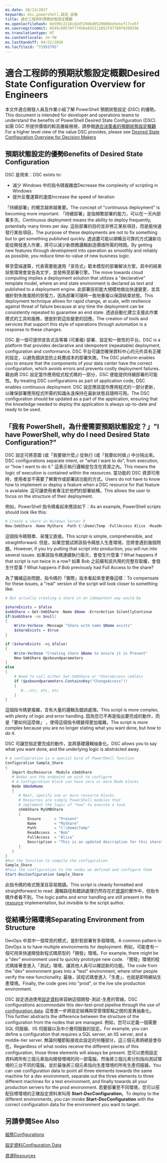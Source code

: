```yaml
---
ms.date: 10/13/2017
keywords: dsc,powershell,設定,安裝
title: 適合工程師的預期狀態設定概觀
ms.openlocfilehash: 0e599c2218cd2df29dbd0529006be5e1ef17ce5f
ms.sourcegitcommit: 6545c60578f7745be015111052fd7769f8289296
ms.translationtype: HT
ms.contentlocale: zh-TW
ms.lasthandoff: 04/22/2020
ms.locfileid: "71953795"
---
```

# <a name="desired-state-configuration-overview-for-engineers"></a><span data-ttu-id="f5bd8-103">適合工程師的預期狀態設定概觀</span><span class="sxs-lookup"><span data-stu-id="f5bd8-103">Desired State Configuration Overview for Engineers</span></span>

<span data-ttu-id="f5bd8-104">本文件適合開發人員及作業小組了解 PowerShell 預期狀態設定 (DSC) 的優勢。</span><span class="sxs-lookup"><span data-stu-id="f5bd8-104">This document is intended for developer and operations teams to understand the benefits of PowerShell Desired State Configuration (DSC).</span></span>
<span data-ttu-id="f5bd8-105">如需 DSC 所提供價值的較高層級檢視，請參閱[適合決策者的預期狀態設定概觀](decisionMaker.md)</span><span class="sxs-lookup"><span data-stu-id="f5bd8-105">For a higher level view of the value DSC provides, please see [Desired State Configuration Overview for Decision Makers](decisionMaker.md)</span></span>

## <a name="benefits-of-desired-state-configuration"></a><span data-ttu-id="f5bd8-106">預期狀態設定的優勢</span><span class="sxs-lookup"><span data-stu-id="f5bd8-106">Benefits of Desired State Configuration</span></span>

<span data-ttu-id="f5bd8-107">DSC 是用來：</span><span class="sxs-lookup"><span data-stu-id="f5bd8-107">DSC exists to:</span></span>

- <span data-ttu-id="f5bd8-108">減少 Windows 中的指令碼複雜度</span><span class="sxs-lookup"><span data-stu-id="f5bd8-108">Decrease the complexity of scripting in Windows</span></span>
- <span data-ttu-id="f5bd8-109">提升反覆運算的速度</span><span class="sxs-lookup"><span data-stu-id="f5bd8-109">Increase the speed of iteration</span></span>

<span data-ttu-id="f5bd8-110">「持續部署」的概念越來越重要。</span><span class="sxs-lookup"><span data-stu-id="f5bd8-110">The concept of "continuous deployment" is becoming more important.</span></span>
<span data-ttu-id="f5bd8-111">「持續部署」是指頻繁部署的能力，可以在一天內部署多次。</span><span class="sxs-lookup"><span data-stu-id="f5bd8-111">Continuous deployment means the ability to deploy frequently, potentially many times per day.</span></span>
<span data-ttu-id="f5bd8-112">這些部署的目的並非修正某些項目，而是能快速發行某些項目。</span><span class="sxs-lookup"><span data-stu-id="f5bd8-112">The purpose of these deployments are not to fix something but to get something published quickly.</span></span>
<span data-ttu-id="f5bd8-113">透過盡可能以順暢且可靠的方式讓新功能從開發進入作業，將可以減少新商務邏輯創造價值所需的時間。</span><span class="sxs-lookup"><span data-stu-id="f5bd8-113">By getting new features through development into operation as smoothly and reliably as possible, you reduce time-to-value of new business logic.</span></span>

<span data-ttu-id="f5bd8-114">移至雲端運算，代表需要能運用「宣告式」範本模型的部署解決方案，其中的結束狀態環境會宣告為文字，並發佈至部署引擎。</span><span class="sxs-lookup"><span data-stu-id="f5bd8-114">The move towards cloud computing implies a deployment solution that utilizes a "declarative" template model, where an end state environment is declared as text and published to a deployment engine.</span></span>
<span data-ttu-id="f5bd8-115">此部署技術能大規模地做出快速變更，並具備針對失敗風險的恢復力，因為部署可隨時一致地重複以保證結束狀態。</span><span class="sxs-lookup"><span data-stu-id="f5bd8-115">This deployment technique allows for rapid change, at scale, with resilience against threat of failure because at any time the deployment can be consistently repeated to guarantee an end state.</span></span>
<span data-ttu-id="f5bd8-116">透過自動化建立支援此作業模式的工具和服務，便是針對這些變更的回應。</span><span class="sxs-lookup"><span data-stu-id="f5bd8-116">The creation of tools and services that support this style of operations through automation is a response to these changes.</span></span>

<span data-ttu-id="f5bd8-117">DSC 是一個可提供宣告式且等冪 (可重複) 部署、設定和一致性的平台。</span><span class="sxs-lookup"><span data-stu-id="f5bd8-117">DSC is a platform that provides declarative and idempotent (repeatable) deployment, configuration and conformance.</span></span>
<span data-ttu-id="f5bd8-118">DSC 平台可讓您確保資料中心的元件具有正確的設定，以避免錯誤並防止耗費成本的部署失敗。</span><span class="sxs-lookup"><span data-stu-id="f5bd8-118">The DSC platform enables you to ensure that the components of your data center have the correct configuration, which avoids errors and prevents costly deployment failures.</span></span>
<span data-ttu-id="f5bd8-119">藉由將 DSC 設定當作應用程式程式碼的一部分，DSC 便能提供持續部署的可能性。</span><span class="sxs-lookup"><span data-stu-id="f5bd8-119">By treating DSC configurations as part of application code, DSC enables continuous deployment.</span></span>
<span data-ttu-id="f5bd8-120">DSC 設定應該當作應用程式的一部分更新，以確保部署應用程式所需的知識永遠保持在最新狀態且隨時可用。</span><span class="sxs-lookup"><span data-stu-id="f5bd8-120">The DSC configuration should be updated as a part of the application, ensuring that the knowledge needed to deploy the application is always up-to-date and ready to be used.</span></span>

## <a name="i-have-powershell-why-do-i-need-desired-state-configuration"></a><span data-ttu-id="f5bd8-121">「我有 PowerShell，為什麼需要預期狀態設定？」</span><span class="sxs-lookup"><span data-stu-id="f5bd8-121">"I have PowerShell, why do I need Desired State Configuration?"</span></span>

<span data-ttu-id="f5bd8-122">DSC 設定可將意圖 (或「我要做什麼」) 從執行 (或「我要如何做」) 中分隔出來。</span><span class="sxs-lookup"><span data-stu-id="f5bd8-122">DSC configurations separate intent, or "what I want to do", from execution, or "how I want to do it."</span></span>
<span data-ttu-id="f5bd8-123">這表示執行邏輯是包含在資源之內。</span><span class="sxs-lookup"><span data-stu-id="f5bd8-123">This means the logic of execution is contained within the resources.</span></span>
<span data-ttu-id="f5bd8-124">當功能的 DSC 資源可用時，使用者並不需要了解實作或部署該功能的方式。</span><span class="sxs-lookup"><span data-stu-id="f5bd8-124">Users do not have to know how to implement or deploy a feature when a DSC resource for that feature is available.</span></span>
<span data-ttu-id="f5bd8-125">這可讓使用者專注於他們的部署結構。</span><span class="sxs-lookup"><span data-stu-id="f5bd8-125">This allows the user to focus on the structure of their deployment.</span></span>

<span data-ttu-id="f5bd8-126">例如，PowerShell 指令碼看起來應該如下：</span><span class="sxs-lookup"><span data-stu-id="f5bd8-126">As an example, PowerShell scripts should look like this:</span></span>
```powershell
# Create a share in Windows Server 8
New-SmbShare -Name MyShare -Path C:\Demo\Temp -FullAccess Alice -ReadAccess Bob
```
<span data-ttu-id="f5bd8-127">這個指令碼簡單、易懂又直接。</span><span class="sxs-lookup"><span data-stu-id="f5bd8-127">This script is simple, comprehensible, and straightforward.</span></span>
<span data-ttu-id="f5bd8-128">但是，如果您嘗試將該指令碼放入生產環境，您將會遇到幾個問題。</span><span class="sxs-lookup"><span data-stu-id="f5bd8-128">However, if you try putting that script into production, you will run into several issues.</span></span>
<span data-ttu-id="f5bd8-129">如果該指令碼連續執行兩次，會發生什麼事？</span><span class="sxs-lookup"><span data-stu-id="f5bd8-129">What happens if that script is run twice in a row?</span></span>
<span data-ttu-id="f5bd8-130">如果 Bob 之前擁有該共用的完整存取權，會發生什麼事？</span><span class="sxs-lookup"><span data-stu-id="f5bd8-130">What happens if Bob previously had Full Access to the share?</span></span>

<span data-ttu-id="f5bd8-131">為了彌補這些問題，指令碼的「實際」版本看起來會更像這樣：</span><span class="sxs-lookup"><span data-stu-id="f5bd8-131">To compensate for these issues, a "real" version of the script will look closer to something like:</span></span>
```powershell
# But actually creating a share in an idempotent way would be

$shareExists = $false
$smbShare = Get-SmbShare -Name $Name -ErrorAction SilentlyContinue
if($smbShare -ne $null)
{
    Write-Verbose -Message "Share with name $Name exists"
    $shareExists = $true
}

if ($shareExists -eq $false)
{
    Write-Verbose "Creating share $Name to ensure it is Present"
    New-SmbShare @psboundparameters
}
else
{
    # Need to call either Set-SmbShare or *ShareAccess cmdlets
    if ($psboundparameters.ContainsKey("ChangeAccess"))
    {
       #...etc, etc, etc
    }
}
```

<span data-ttu-id="f5bd8-132">這個指令碼更複雜，含有大量的邏輯及錯誤處理。</span><span class="sxs-lookup"><span data-stu-id="f5bd8-132">This script is more complex, with plenty of logic and error handling.</span></span>
<span data-ttu-id="f5bd8-133">因為您已不再是指出要完成的動作，而是「要如何這麼做」  ，使得這個指令碼變得更加複雜。</span><span class="sxs-lookup"><span data-stu-id="f5bd8-133">The script is more complex because you are no longer stating what you want done, but *how to do it*.</span></span>

<span data-ttu-id="f5bd8-134">DSC 可讓您指定要完成的動作，並將基礎邏輯抽象化。</span><span class="sxs-lookup"><span data-stu-id="f5bd8-134">DSC allows you to say what you want done, and the underlying logic is abstracted away.</span></span>

```powershell
# A configuration is a special kind of PowerShell function
Configuration Sample_Share
{
   Import-DscResource -Module xSmbShare
   # Nodes are the endpoint we wish to configure
   # A Configuration block can have zero or more Node blocks
   Node $NodeName
   {
      # Next, specify one or more resource blocks
      # Resources are simply PowerShell modules that
      # implement the logic of "how" to execute a task
      xSmbShare MySMBShare
      {
          Ensure      = "Present"
          Name        = "MyShare"
          Path        = "C:\Demo\Temp"
          ReadAccess  = "Bob"
          FullAccess  = "Alice"
          Description = "This is an updated description for this share"
      }
   }
}
#Run the function to compile the configuration
Sample_Share
#Pass the configuration to the nodes we defined and configure them
Start-DscConfiguration Sample_Share
```

<span data-ttu-id="f5bd8-135">此指令碼的格式簡潔且容易閱讀。</span><span class="sxs-lookup"><span data-stu-id="f5bd8-135">This script is cleanly formatted and straightforward to read.</span></span>
<span data-ttu-id="f5bd8-136">邏輯路徑和錯誤處理仍然存在於[資源](../resources/resources.md)的實作中，但指令碼作者看不到。</span><span class="sxs-lookup"><span data-stu-id="f5bd8-136">The logic paths and error handling are still present in the [resource](../resources/resources.md) implementation, but invisible to the script author.</span></span>

## <a name="separating-environment-from-structure"></a><span data-ttu-id="f5bd8-137">從結構分隔環境</span><span class="sxs-lookup"><span data-stu-id="f5bd8-137">Separating Environment from Structure</span></span>

<span data-ttu-id="f5bd8-138">DevOps 中其中一個常見的模式，是針對部署有多個環境。</span><span class="sxs-lookup"><span data-stu-id="f5bd8-138">A common pattern in DevOps is to have multiple environments for deployment.</span></span>
<span data-ttu-id="f5bd8-139">例如，可能會有一個可用來快速開發新程式碼原型的「開發」環境。</span><span class="sxs-lookup"><span data-stu-id="f5bd8-139">For example, there might be a "dev" environment used to quickly prototype new code.</span></span>
<span data-ttu-id="f5bd8-140">「開發」環境的程式碼接著會進入「測試」環境，讓其他人員可以確認新的功能。</span><span class="sxs-lookup"><span data-stu-id="f5bd8-140">The code from the "dev" environment goes into a "test" environment, where other people verify the new functionality.</span></span>
<span data-ttu-id="f5bd8-141">最後，該程式碼會進入「生產」，也就是即時網站生產環境。</span><span class="sxs-lookup"><span data-stu-id="f5bd8-141">Finally, the code goes into "prod", or the live site production environment.</span></span>

<span data-ttu-id="f5bd8-142">DSC 設定透過使用[設定資料](../configurations/configData.md)來容納這個開發-測試-生產的管線。</span><span class="sxs-lookup"><span data-stu-id="f5bd8-142">DSC configurations accommodate this dev-test-prod pipeline through the use of [configuration data](../configurations/configData.md).</span></span>
<span data-ttu-id="f5bd8-143">這會進一步將設定結構與受管理節點之間的差異抽象化。</span><span class="sxs-lookup"><span data-stu-id="f5bd8-143">This further abstracts the difference between the structure of the configuration from the nodes that are managed.</span></span>
<span data-ttu-id="f5bd8-144">例如，您可以定義一個需要 SQL 伺服器、IIS 伺服器以及中介層伺服器的設定。</span><span class="sxs-lookup"><span data-stu-id="f5bd8-144">For example, you can define a configuration that requires a SQL server, an IIS server, and a middle-tier server.</span></span>
<span data-ttu-id="f5bd8-145">無論何種節點接收此設定的何種部分，這三個元素將總是會存在。</span><span class="sxs-lookup"><span data-stu-id="f5bd8-145">Regardless of what nodes receive the different pieces of this configuration, those three elements will always be present.</span></span>
<span data-ttu-id="f5bd8-146">您可以使用設定資料將所有三個元素指向開發環境的同一部電腦，然後將三個元素分別指向測試環境的三台不同的電腦，並於最後將三個元素指向生產環境的所有生產伺服器。</span><span class="sxs-lookup"><span data-stu-id="f5bd8-146">You can use configuration data to point all three elements towards the same machine for a dev environment, separate out the three elements to three different machines for a test environment, and finally towards all your production servers for the prod environment.</span></span>
<span data-ttu-id="f5bd8-147">若要部署至不同環境，您可以搭配目標環境的正確設定資料來叫用 **Start-DscConfiguration**。</span><span class="sxs-lookup"><span data-stu-id="f5bd8-147">To deploy to the different environments, you can invoke **Start-DscConfiguration** with the correct configuration data for the environment you want to target.</span></span>

## <a name="see-also"></a><span data-ttu-id="f5bd8-148">另請參閱</span><span class="sxs-lookup"><span data-stu-id="f5bd8-148">See Also</span></span>

[<span data-ttu-id="f5bd8-149">組態</span><span class="sxs-lookup"><span data-stu-id="f5bd8-149">Configurations</span></span>](../configurations/configurations.md)

[<span data-ttu-id="f5bd8-150">設定資料</span><span class="sxs-lookup"><span data-stu-id="f5bd8-150">Configuration Data</span></span>](../configurations/configData.md)

[<span data-ttu-id="f5bd8-151">資源</span><span class="sxs-lookup"><span data-stu-id="f5bd8-151">Resources</span></span>](../resources/resources.md)
